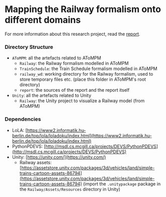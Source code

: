 # Mapping the Railway formalism onto different domains

For more information about this research project, read the [report](report/report.pdf).

### Directory Structure

- `AToMPM`: all the artefacts related to AToMPM
    - `Railway`: the Railway formalism modelled in AToMPM
    - `TrainSchedule`: the Train Schedule formalism modelled in AToMPM
    - `railway_wd`: working directory for the Railway formalism, used to store temporary files etc. (place this folder in AToMPM's root directory)
    - `report`: the sources of the report and the report itself
- `Unity`: all the artefacts related to Unity
    - `Railway`: the Unity project to visualize a Railway model (from AToMPM)

### Dependencies

- LoLA: [https://www2.informatik.hu-berlin.de/top/lola/loladoku/index.html](https://www2.informatik.hu-berlin.de/top/lola/loladoku/index.html)
- PythonPDEVS: [http://msdl.cs.mcgill.ca/projects/DEVS/PythonPDEVS](http://msdl.cs.mcgill.ca/projects/DEVS/PythonPDEVS)
- Unity: [https://unity.com/](https://unity.com/)
    - Railway assets: [https://assetstore.unity.com/packages/3d/vehicles/land/simple-trains-cartoon-assets-86794](https://assetstore.unity.com/packages/3d/vehicles/land/simple-trains-cartoon-assets-86794) (import the `.unitypackage` package in the `Railway/Assets/Resources` directory in Unity)